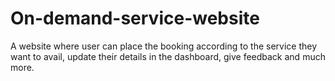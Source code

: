 # On-demand-service-website
A website where user can place the booking according to the service they want to avail, update their details in the dashboard, give feedback and much more.
